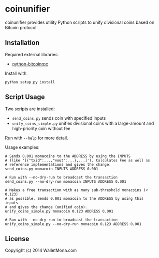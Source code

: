 coinunifier
===========

coinunifier provides utility Python scripts to unify divisional coins based on Bitcoin protocol.

Installation
------------

Required external libraries:
* [python-bitcoinrpc](https://github.com/jgarzik/python-bitcoinrpc "python-bitcoinrpc")

Install with:

    python setup.py install

Script Usage
------------

Two scripts are installed:
* `send_coins.py` sends coin with specified inputs
* `unify_coins_simple.py` unifies divisional coins with a large-amount and high-priority coin without fee

Run with `--help` for more detail.

Usage examples:

    # Sends 0.001 monacoins to the ADDRESS by using the INPUTS
    # (like '[{"txid":...,"vout":...},...]'). Calculates Fee as well as
    # reference implementations and gives the change.
    send_coins.py monacoin INPUTS ADDRESS 0.001

    # Run with --no-dry-run to broadcast the transaction
    send_coins.py --no-dry-run monacoin INPUTS ADDRESS 0.001

    # Makes a free transaction with as many sub-threshold monacoins (< 0.123)
    # as possible. Sends 0.001 monacoin to the ADDRESS by using this inputs
    # and gives the change (unified coin).
    unify_coins_simple.py monacoin 0.123 ADDRESS 0.001

    # Run with --no-dry-run to broadcast the transaction
    unify_coins_simple.py --no-dry-run monacoin 0.123 ADDRESS 0.001


License
---------

Copyright (c) 2014 WalletMona.com
